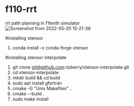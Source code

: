 # f110-rrt
rrt path planning in f1tenth simulator
![Screenshot from 2022-05-20 15-21-36](https://user-images.githubusercontent.com/75038294/169503347-d01f25a2-ad5e-4786-a520-17c3b02419c6.png)

#installing xtensor
1. conda install -c conda-forge xtensor

#installing xtensor interpolate
1. git clone git@github.com:rjsberry/xtensor-interpolate.git
2. cd xtensor-interpolate
3. mkdir build && cd build
4. sudo apt install gfortran
5. cmake -G "Unix Makefiles" ..
6. cmake --build .
7. sudo make install
